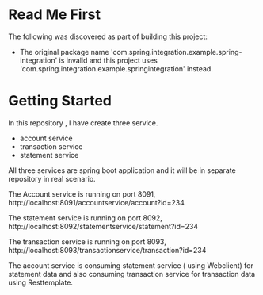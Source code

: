 # Read Me First
The following was discovered as part of building this project:

* The original package name 'com.spring.integration.example.spring-integration' is invalid and this project uses 'com.spring.integration.example.springintegration' instead.

# Getting Started
In this repository , I have create three service. 

* account service
* transaction service
* statement service

All three services are spring boot application and it will be in separate repository in real scenario.


The Account service is running on port 8091, 
http://localhost:8091/accountservice/account?id=234


The statement service is running on port 8092,
http://localhost:8092/statementservice/statement?id=234

The transaction service is running on port 8093,
http://localhost:8093/transactionservice/transaction?id=234


The account service is consuming statement service ( using Webclient) for statement data and also consuming
transaction service for transaction data using Resttemplate. 


